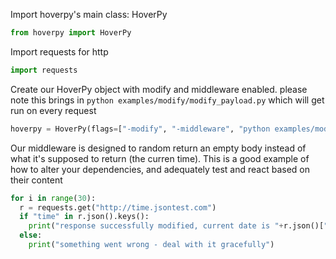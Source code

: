 Import hoverpy's main class: HoverPy 

```python
from hoverpy import HoverPy

```

Import requests for http 

```python
import requests

```

Create our HoverPy object with modify and middleware enabled. please note this brings in ```python examples/modify/modify_payload.py``` which will get run on every request 

```python
hoverpy = HoverPy(flags=["-modify", "-middleware", "python examples/modify/modify_payload.py"])

```

Our middleware is designed to random return an empty body instead of what it's supposed to return (the curren time). This is a good example of how to alter your dependencies, and adequately test and react based on their content 

```python
for i in range(30):
  r = requests.get("http://time.jsontest.com")
  if "time" in r.json().keys():
    print("response successfully modified, current date is "+r.json()["time"])
  else:
    print("something went wrong - deal with it gracefully")

```

